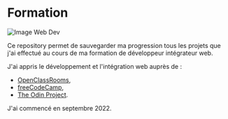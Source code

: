 # Formation

![Image Web Dev](https://www.digitalcareerinstitute.org/images/webdev_javascript.svg)

Ce repository permet de sauvegarder ma progression tous les projets que j'ai effectué au cours de ma formation de développeur intégrateur web.

J'ai appris le développement et l'intégration web auprès de :
- [OpenClassRooms](https://openclassrooms.com), 
- [freeCodeCamp](https://freecodecamp.org),
- [The Odin Project](https://theodinproject.com).

J'ai commencé en septembre 2022.